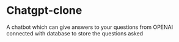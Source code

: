 # Chatgpt-clone
A chatbot which can give answers to your questions from OPENAI connected with database to store the questions asked
